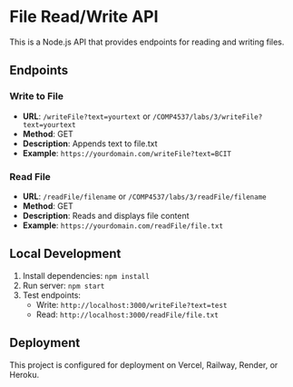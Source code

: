 # File Read/Write API

This is a Node.js API that provides endpoints for reading and writing files.

## Endpoints

### Write to File
- **URL**: `/writeFile?text=yourtext` or `/COMP4537/labs/3/writeFile?text=yourtext`
- **Method**: GET
- **Description**: Appends text to file.txt
- **Example**: `https://yourdomain.com/writeFile?text=BCIT`

### Read File
- **URL**: `/readFile/filename` or `/COMP4537/labs/3/readFile/filename`
- **Method**: GET
- **Description**: Reads and displays file content
- **Example**: `https://yourdomain.com/readFile/file.txt`

## Local Development

1. Install dependencies: `npm install`
2. Run server: `npm start`
3. Test endpoints:
   - Write: `http://localhost:3000/writeFile?text=test`
   - Read: `http://localhost:3000/readFile/file.txt`

## Deployment

This project is configured for deployment on Vercel, Railway, Render, or Heroku.
